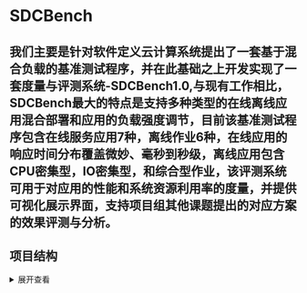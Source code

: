 # SDCBench
我们主要是针对软件定义云计算系统提出了一套基于混合负载的基准测试程序，并在此基础之上开发实现了一套度量与评测系统-SDCBench1.0,与现有工作相比，SDCBench最大的特点是支持多种类型的在线离线应用混合部署和应用的负载强度调节，目前该基准测试程序包含在线服务应用7种，离线作业6种，在线应用的响应时间分布覆盖微妙、毫秒到秒级，离线应用包含CPU密集型，IO密集型，和综合型作业，该评测系统可用于对应用的性能和系统资源利用率的度量，并提供可视化展示界面，支持项目组其他课题提出的对应方案的效果评测与分析。
---

## 项目结构
<details>
<summary>展开查看</summary>
<pre><code>
SDCBench
|
├─── socialnetwork-func
|       ├── yaml-func
|       ├── yaml-db
├─── mongodb
|       ├── yaml
├─── solr
|       ├── yaml
├─── dnninference
|       ├── dssm-minclass
|       ├── half
|       ├── mobilenet
|       ├── resnet
|       ├── ssd
|       ├── textcnn
|       ├── yamnet
├─── tailbench
|       ├── img-dnn
|       ├── masstree
|       ├── xapian
├─── tpc-w
├─── cloudsuite
|       ├── memcached
</code></pre>
</details>
